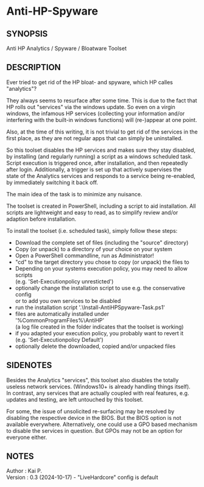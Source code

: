 # Anti-HP-Spyware
## SYNOPSIS
Anti HP Analytics / Spyware / Bloatware Toolset

## DESCRIPTION

Ever tried to get rid of the HP bloat- and spyware, which HP calles "analytics"?

They always seems to resurface after some time.
This is due to the fact that HP rolls out "services" via the windows update.
So even on a virgin windows, the infamous HP services (collecting your
information and/or interfering with the built-in windows functions) will
(re-)appear at one point.

Also, at the time of this writing, it is not trivial to get rid of the services
in the first place, as they are not regular apps that can simply be uninstalled.

So this toolset disables the HP services and makes sure they stay disabled,
by installing (and regularly running) a script as a windows scheduled task.  
Script execution is triggered once, after installation, and then repeatedly  
after login. Additionally, a trigger is set up that actively supervises the  
state of the Analytics services and responds to a service being re-enabled,  
by immediately switching it back off.

The main idea of the task is to minimize any nuisance.

The toolset is created in PowerShell, including a script to aid installation.
All scripts are lightweight and easy to read, as to simplify review and/or
adaption before installation.

To install the toolset (i.e. scheduled task), simply follow these steps:  
- Download the complete set of files (including the "source" directory)
- Copy (or unpack) to a directory of your choice on your system
- Open a PowerShell commandline, run as Administrator!
- "cd" to the target directory you chose to copy (or unpack) the files to
- Depending on your systems execution policy, you may need to allow scripts  
  (e.g. 'Set-Executionpolicy unresticted')
- optionally change the installation script to use e.g. the conservative config  
  or to add you own services to be disabled
- run the installation script '.\Install-AntiHPSpyware-Task.ps1'  
- files are automatically installed under '%CommonProgramFiles%\AntiHP'  
  (a log file created in the folder indicates that the toolset is working)
- if you adapted your execution policy, you probably want to revert it  
  (e.g. 'Set-Executionpolicy Default')
- optionally delete the downloaded, copied and/or unpacked files

## SIDENOTES
Besides the Analytics "services", this toolset also disables the totally
useless network services. (Windows10+ is already handling things itself).  
In contrast, any services that are actually coupled with real features,
e.g. updates and testing, are left untouched by this toolset.

For some, the issue of unsolicited re-surfacing may be resolved by disabling the
respective device in the BIOS. But the BIOS option is not available everywhere.
Alternatively, one could use a GPO based mechanism to disable the services
in question. But GPOs may not be an option for everyone either.

## NOTES
Author   : Kai P.  
Version  : 0.3 (2024-10-17) - "LiveHardcore" config is default
